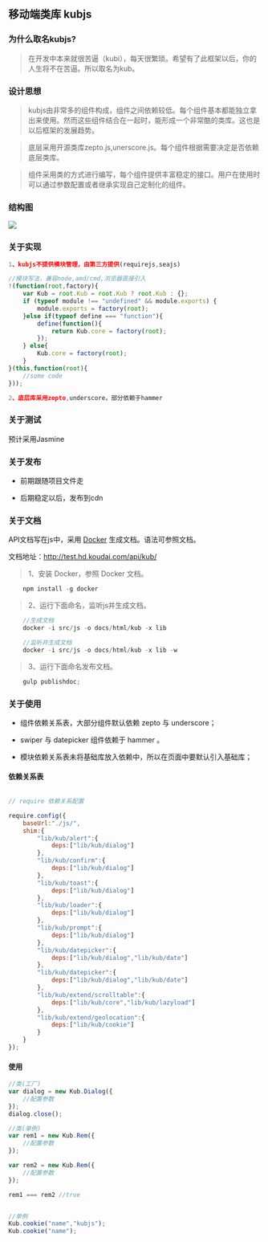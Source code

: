 ## 移动端类库 kubjs

### 为什么取名kubjs?

> 在开发中本来就很苦逼（kubi），每天很繁琐。希望有了此框架以后，你的人生将不在苦逼。所以取名为kub。

### 设计思想

> kubjs由非常多的组件构成，组件之间依赖较低。每个组件基本都能独立拿出来使用。然而这些组件结合在一起时，能形成一个非常酷的类库。这也是以后框架的发展趋势。

> 底层采用开源类库zepto.js,unerscore.js。每个组件根据需要决定是否依赖底层类库。

> 组件采用类的方式进行编写，每个组件提供丰富稳定的接口。用户在使用时可以通过参数配置或者继承实现自己定制化的组件。

### 结构图
![](http://img.geilicdn.com/kub1437990758940.png)

### 关于实现

```javascript
1、kubjs不提供模块管理，由第三方提供(requirejs,seajs)

//模块写法，兼容node,amd/cmd,浏览器直接引入
!(function(root,factory){
    var Kub = root.Kub = root.Kub ? root.Kub : {};
    if (typeof module !== "undefined" && module.exports) {
        module.exports = factory(root);
    }else if(typeof define === "function"){
        define(function(){
            return Kub.core = factory(root);
        });
    } else{
        Kub.core = factory(root);
    }
}(this,function(root){
    //some code
}));

2、底层库采用zepto,underscore，部分依赖于hammer

```

### 关于测试

预计采用Jasmine

### 关于发布

- 前期跟随项目文件走

- 后期稳定以后，发布到cdn

### 关于文档

API文档写在js中，采用 [Docker](https://github.com/jbt/docker) 生成文档。语法可参照文档。

文档地址：http://test.hd.koudai.com/api/kub/

>   1、安装 Docker，参照 Docker 文档。

```javascript
    npm install -g docker
```

>   2、运行下面命名，监听js并生成文档。

```javascript
    //生成文档
    docker -i src/js -o docs/html/kub -x lib

    //监听并生成文档
    docker -i src/js -o docs/html/kub -x lib -w
```

>   3、运行下面命名发布文档。

```javascript
    gulp publishdoc;
```

### 关于使用

- 组件依赖关系表，大部分组件默认依赖 zepto 与 underscore；

- swiper 与 datepicker 组件依赖于 hammer 。

- 模块依赖关系表未将基础库放入依赖中，所以在页面中要默认引入基础库；

#### 依赖关系表

```javascript

// require 依赖关系配置

require.config({
    baseUrl:"./js/",
    shim:{
        "lib/kub/alert":{
            deps:["lib/kub/dialog"]
        },
        "lib/kub/confirm":{
            deps:["lib/kub/dialog"]
        },
        "lib/kub/toast":{
            deps:["lib/kub/dialog"]
        },
        "lib/kub/loader":{
            deps:["lib/kub/dialog"]
        },
        "lib/kub/prompt":{
            deps:["lib/kub/dialog"]
        },
        "lib/kub/datepicker":{
            deps:["lib/kub/dialog","lib/kub/date"]
        },
        "lib/kub/datepicker":{
            deps:["lib/kub/dialog","lib/kub/date"]
        },
        "lib/kub/extend/scrolltable":{
            deps:["lib/kub/core","lib/kub/lazyload"]
        },
        "lib/kub/extend/geolocation":{
            deps:["lib/kub/cookie"]
        }
    }
});
```
#### 使用

```javascript
//类(工厂)
var dialog = new Kub.Dialog({
    //配置参数
});
dialog.close();

//类(单例)
var rem1 = new Kub.Rem({
    //配置参数
});

var rem2 = new Kub.Rem({
    //配置参数
});

rem1 === rem2 //true


//单例
Kub.cookie("name","kubjs");
Kub.cookie("name");
```
